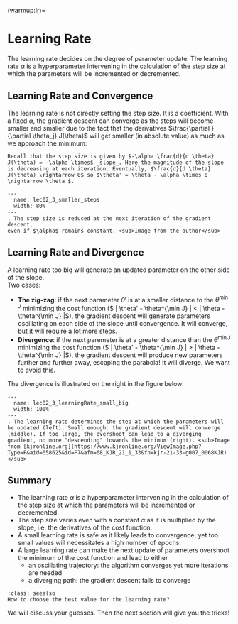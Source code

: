 (warmup:lr)=
# Learning Rate
The learning rate decides on the degree of parameter update.
The learning rate $\alpha$ is a hyperparameter intervening in the calculation of the step size at which the parameters will be incremented or decremented.

## Learning Rate and Convergence
The learning rate is not directly setting the step size. It is a coefficient. With a fixed $\alpha$, the gradient descent can converge as the steps will become smaller and smaller due to the fact that the derivatives $\frac{\partial }{\partial \theta_j} J(\theta)$ will get smaller (in absolute value) as much as we approach the minimum:

````{margin}
Recall that the step size is given by $-\alpha \frac{d}{d \theta} J(\theta) = -\alpha \times$ _slope_. Here the magnitude of the slope is decreasing at each iteration. Eventually, $\frac{d}{d \theta} J(\theta) \rightarrow 0$ so $\theta' = \theta - \alpha \times 0 \rightarrow \theta $. 
````
```{figure} ../images/lec02_3_smaller_steps.png
---
  name: lec02_3_smaller_steps
  width: 80%
---
. The step size is reduced at the next iteration of the gradient descent,  
even if $\alpha$ remains constant. <sub>Image from the author</sub>
 ```

## Learning Rate and Divergence
A learning rate too big will generate an updated parameter on the other side of the slope.  
Two cases:
* __The zig-zag__: if the next parameter $\theta'$ is at a smaller distance to the $\theta^{\min J}$ minimizing the cost function ($ | \theta' - \theta^{\min J} |  < | \theta - \theta^{\min J} |$), the gradient descent will generate parameters oscillating on each side of the slope until convergence. It will converge, but it will require a lot more steps. 
* __Divergence__: if the next paremeter is at a greater distance than the $\theta^{\min J}$ minimizing the cost function ($ | \theta' - \theta^{\min J} |  > | \theta - \theta^{\min J} |$), the gradient descent will produce new parameters further and further away, escaping the parabola! It will diverge. We want to avoid this.

The divergence is illustrated on the right in the figure below: 
```{figure} ../images/lec02_3_learningRate_small_big.jpg
---
  name: lec02_3_learningRate_small_big
  width: 100%
---
. The learning rate determines the step at which the parameters will be updated (left). Small enough: the gradient descent will converge (middle). If too large, the overshoot can lead to a diverging gradient, no more "descending" towards the minimum (right). <sub>Image from [kjronline.org](https://www.kjronline.org/ViewImage.php?Type=F&aid=658625&id=F7&afn=68_KJR_21_1_33&fn=kjr-21-33-g007_0068KJR)</sub>
 ```


## Summary
* The learning rate $\alpha$ is a hyperparameter intervening in the calculation of the step size at which the parameters will be incremented or decremented.
* The step size varies even with a constant $\alpha$ as it is multiplied by the slope, i.e. the derivatives of the cost function.
* A small learning rate is safe as it likely leads to convergence, yet too small values will necessitates a high number of epochs.
* A large learning rate can make the next update of parameters overshoot the minimum of the cost function and lead to either 
  * an oscillating trajectory: the algorithm converges yet more iterations are needed
  * a diverging path: the gradient descent fails to converge


```{admonition} Question
:class: seealso
How to choose the best value for the learning rate?
```
We will discuss your guesses. Then the next section will give you the tricks!